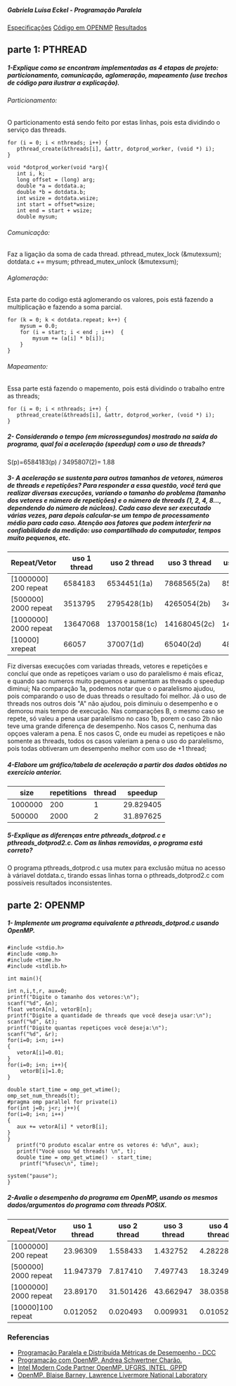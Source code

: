 ##### Gabriela Luisa Eckel - Programação Paralela   
[Especificações](specs.txt)
[Código em OPENMP](t2openmp.c)
[Resultados](results.csv)

## parte 1: PTHREAD

##### 1-Explique como se encontram implementadas as 4 etapas de projeto: particionamento, comunicação, aglomeração, mapeamento (use trechos de código para ilustrar a explicação).
###### Particionamento:   
O particionamento está sendo feito por estas linhas, pois esta dividindo o serviço das threads. 

```
for (i = 0; i < nthreads; i++) {
   pthread_create(&threads[i], &attr, dotprod_worker, (void *) i);
}

void *dotprod_worker(void *arg){
   int i, k;
   long offset = (long) arg;
   double *a = dotdata.a;
   double *b = dotdata.b;
   int wsize = dotdata.wsize;
   int start = offset*wsize;
   int end = start + wsize;
   double mysum;
```

###### Comunicação:
Faz a ligação da soma de cada thread.
pthread_mutex_lock (&mutexsum);
   dotdata.c += mysum;
   pthread_mutex_unlock (&mutexsum);

###### Aglomeração:
 Esta parte do codigo está aglomerando os valores, pois está fazendo a multiplicação e fazendo a soma parcial.

```
for (k = 0; k < dotdata.repeat; k++) {
    mysum = 0.0;
    for (i = start; i < end ; i++)  {
        mysum += (a[i] * b[i]);
    }
}
```

###### Mapeamento: 
Essa parte está fazendo o mapemento, pois está dividindo o trabalho entre as threads;
```
for (i = 0; i < nthreads; i++) {
   pthread_create(&threads[i], &attr, dotprod_worker, (void *) i);
}
```

##### 2- Considerando o tempo (em microssegundos) mostrado na saída do programa, qual foi a aceleração (speedup) com o uso de threads?

 S(p)=6584183(p) / 3495807(2)= 1.88

##### 3- A aceleração se sustenta para outros tamanhos de vetores, números de threads e repetições? Para responder a essa questão, você terá que realizar diversas execuções, variando o tamanho do problema (tamanho dos vetores e número de repetições) e o número de threads (1, 2, 4, 8..., dependendo do número de núcleos). Cada caso deve ser executado várias vezes, para depois calcular-se um tempo de processamento médio para cada caso. Atenção aos fatores que podem interferir na confiabilidade da medição: uso compartilhado do computador, tempos muito pequenos, etc.


|Repeat/Vetor| uso 1 thread| uso 2 thread |uso 3 thread| uso 4 thread|TM |
|--------|-------------|--------------|------------|-------------|---|
|[1000000] 200 repeat| 6584183  |6534451(1a)    |7868565(2a)  |8596610(3a)|7868565
|[500000] 2000 repeat| 3513795 |2795428(1b)    |4265054(2b)  |3417622(3b)|2795428
|[1000000] 2000 repeat| 13647068 |13700158(1c)   |14168045(2c) |1495376(3c)|14168045
|[10000]  xrepeat| 66057   |37007(1d)     |65040(2d)    |48863(3d)|48863|


Fiz diversas execuçôes com variadas threads, vetores e repetições e concluí que onde as repetiçoes variam o uso do paralelismo é mais eficaz, e quando sao numeros muito pequenos e aumentam as threads o speedup diminui;
Na comparação 1a, podemos notar que o o paralelismo ajudou, pois comparando o uso de duas threads o resultado foi melhor.
Já o uso de threads nos outros dois "A" não ajudou, pois diminuiu o desempenho e o demorou mais tempo de execução.
Nas comparações B, o mesmo caso se repete, só  valeu a pena usar paralelismo no caso 1b, porem o caso 2b não teve uma grande diferença de desempenho.
Nos casos C, nenhuma das opçoes valeram a pena.
E nos casos C, onde eu mudei as repetiçoes e não somente as threads, todos os casos valeriam a pena o uso do paralelismo, pois todas obtiveram um desempenho melhor com uso de +1 thread;

##### 4-Elabore um gráfico/tabela de aceleração a partir dos dados obtidos no exercício anterior.

|size    | repetitions |thread | speedup|
|--------|-------------|-------|---------|
|1000000 | 200         |1      |29.829405|
|500000  |2000         |2      |31.897625

##### 5-Explique as diferenças entre pthreads_dotprod.c e pthreads_dotprod2.c. Com as linhas removidas, o programa está correto?

O programa pthreads_dotprod.c usa mutex para exclusão mútua no acesso à váriavel dotdata.c, tirando essas linhas torna o pthreads_dotprod2.c com possíveis resultados inconsistentes.

## parte 2: OPENMP

##### 1- Implemente um programa equivalente a pthreads_dotprod.c usando OpenMP.

```
#include <stdio.h>
#include <omp.h>
#include <time.h>
#include <stdlib.h>

int main(){  

int n,i,t,r, aux=0;
printf("Digite o tamanho dos vetores:\n");
scanf("%d", &n);
float vetorA[n], vetorB[n];	  
printf("Digite a quantidade de threads que você deseja usar:\n");
scanf("%d", &t);
printf("Digite quantas repetiçoes você deseja:\n");
scanf("%d", &r);
for(i=0; i<n; i++)
{
   vetorA[i]=0.01;  
}
for(i=0; i<n; i++){
    vetorB[i]=1.0;  
}

double start_time = omp_get_wtime();
omp_set_num_threads(t);
#pragma omp parallel for private(i)   
for(int j=0; j<r; j++){
for(i=0; i<n; i++)
{	   
   aux += vetorA[i] * vetorB[i];    
}
}
   printf("O produto escalar entre os vetores é: %d\n", aux);	
   printf("Você usou %d threads! \n", t);
   double time = omp_get_wtime() - start_time;
    printf("%fusec\n", time);

system("pause");
}
```
##### 2-Avalie o desempenho do programa em OpenMP, usando os mesmos dados/argumentos do programa com threads POSIX.
|Repeat/Vetor| uso 1 thread| uso 2 thread |uso 3 thread| uso 4 thread|
|------------|-------------|--------------|------------|-------------|
|[1000000] 200 repeat| 23.96309|1.558433  |1.432752    |4.282288     |
|[500000] 2000 repeat|11.947379|7.817410  |7.497743    |18.324958    |
|[1000000] 2000 repeat|23.89170|31.501426 |43.662947   |38.03580     |
|[10000]100 repeat| 0.012052   |0.020493  |0.009931    |0.010526     |



### Referencias

- [Programação Paralela e Distribuída Métricas de Desempenho - DCC](https://www.dcc.fc.up.pt/~ricroc/aulas/0708/ppd/apontamentos/metricas.pdf)
- [Programação com OpenMP. Andrea Schwertner Charão.](https://docs.google.com/presentation/d/1Wim7xC-X4qAo0jYCm3A4yzRpaHBl_z7yIlvzPUgT0x0/export/pdf)
- [Intel Modern Code Partner OpenMP. UFGRS, INTEL, GPPD](http://inf.ufrgs.br/gppd/intel-modern-code/slides/workshop-1/MCP_Pt2_Pratica.pdf?fbclid=IwAR3U8G8cni2kYT87oiTfWWcWIeMbajRRwW91EW4gcyUwOEhgLefruBirzvo)
- [OpenMP. Blaise Barney, Lawrence Livermore National Laboratory](https://computing.llnl.gov/tutorials/openMP/#ProgrammingModel)




